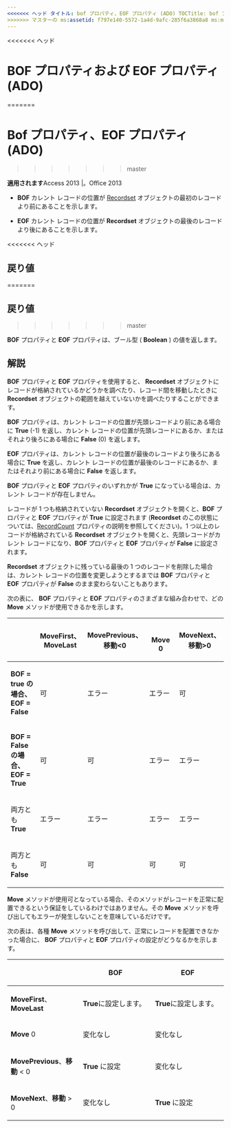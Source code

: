 ```yaml
---
<<<<<<< ヘッド タイトル: bof プロパティ、EOF プロパティ (ADO) TOCTitle: bof プロパティ、EOF プロパティ (ADO) === タイトル: bof プロパティ、EOF プロパティ (ADO) TOCTitle: bof プロパティ、EOF プロパティ (ADO)
>>>>>>> マスターの ms:assetid: f797e140-5572-1a4d-9afc-285f6a3868a8 ms:mtpsurl: https://msdn.microsoft.com/library/JJ250260(v=office.15) ms:contentKeyID: 48548768 ms.date: 2015/09/18 mtps_version: v=office.15
---
```


<<<<<<< ヘッド
# <a name="bof-eof-properties-ado"></a>BOF プロパティおよび EOF プロパティ (ADO)
=======
# <a name="bof-eof-properties-ado"></a>Bof プロパティ、EOF プロパティ (ADO)
>>>>>>> master


**適用されます**Access 2013 |。Office 2013

  - **BOF** カレント レコードの位置が [Recordset](recordset-object-ado.md) オブジェクトの最初のレコードより前にあることを示します。

  - **EOF** カレント レコードの位置が **Recordset** オブジェクトの最後のレコードより後にあることを示します。

<<<<<<< ヘッド
## <a name="return-value"></a>戻り値
=======
## <a name="return-value"></a>戻り値
>>>>>>> master

**BOF** プロパティと **EOF** プロパティは、ブール型 ( **Boolean** ) の値を返します。

## <a name="remarks"></a>解説

**BOF** プロパティと **EOF** プロパティを使用すると、 **Recordset** オブジェクトにレコードが格納されているかどうかを調べたり、レコード間を移動したときに **Recordset** オブジェクトの範囲を越えていないかを調べたりすることができます。

**BOF** プロパティは、カレント レコードの位置が先頭レコードより前にある場合に **True** (-1) を返し、カレント レコードの位置が先頭レコードにあるか、またはそれより後ろにある場合に **False** (0) を返します。

**EOF** プロパティは、カレント レコードの位置が最後のレコードより後ろにある場合に **True** を返し、カレント レコードの位置が最後のレコードにあるか、またはそれより前にある場合に **False** を返します。

**BOF** プロパティと **EOF** プロパティのいずれかが **True** になっている場合は、カレント レコードが存在しません。

レコードが 1 つも格納されていない **Recordset** オブジェクトを開くと、**BOF** プロパティと **EOF** プロパティが **True** に設定されます (**Recordset** のこの状態については、[RecordCount](recordcount-property-ado.md) プロパティの説明を参照してください)。1 つ以上のレコードが格納されている **Recordset** オブジェクトを開くと、先頭レコードがカレント レコードになり、**BOF** プロパティと **EOF** プロパティが **False** に設定されます。

**Recordset** オブジェクトに残っている最後の 1 つのレコードを削除した場合は、カレント レコードの位置を変更しようとするまでは **BOF** プロパティと **EOF** プロパティが **False** のまま変わらないこともあります。

次の表に、 **BOF** プロパティと **EOF** プロパティのさまざまな組み合わせで、どの **Move** メソッドが使用できるかを示します。

<table>
<colgroup>
<col style="width: 20%" />
<col style="width: 20%" />
<col style="width: 20%" />
<col style="width: 20%" />
<col style="width: 20%" />
</colgroup>
<thead>
<tr class="header">
<th><p></p></th>
<th><p>MoveFirst、<br />
MoveLast</p></th>
<th><p>MovePrevious、<br />
移動&lt;0</p></th>
<th><p><br />
Move 0</p></th>
<th><p>MoveNext、<br />
移動&gt;0</p></th>
</tr>
</thead>
<tbody>
<tr class="odd">
<td><p><strong>BOF = true の場合、</strong><br />
<strong>EOF = False</strong></p></td>
<td><p>可</p></td>
<td><p>エラー</p></td>
<td><p>エラー</p></td>
<td><p>可</p></td>
</tr>
<tr class="even">
<td><p><strong>BOF = False の場合、</strong><br />
<strong>EOF = True</strong></p></td>
<td><p>可</p></td>
<td><p>可</p></td>
<td><p>エラー</p></td>
<td><p>エラー</p></td>
</tr>
<tr class="odd">
<td><p>両方とも <strong>True</strong></p></td>
<td><p>エラー</p></td>
<td><p>エラー</p></td>
<td><p>エラー</p></td>
<td><p>エラー</p></td>
</tr>
<tr class="even">
<td><p>両方とも <strong>False</strong></p></td>
<td><p>可</p></td>
<td><p>可</p></td>
<td><p>可</p></td>
<td><p>可</p></td>
</tr>
</tbody>
</table>


**Move** メソッドが使用可となっている場合、そのメソッドがレコードを正常に配置できるという保証をしているわけではありません。その **Move** メソッドを呼び出してもエラーが発生しないことを意味しているだけです。

次の表は、各種 **Move** メソッドを呼び出して、正常にレコードを配置できなかった場合に、 **BOF** プロパティと **EOF** プロパティの設定がどうなるかを示します。

<table>
<colgroup>
<col style="width: 33%" />
<col style="width: 33%" />
<col style="width: 33%" />
</colgroup>
<thead>
<tr class="header">
<th><p></p></th>
<th><p>BOF</p></th>
<th><p>EOF</p></th>
</tr>
</thead>
<tbody>
<tr class="odd">
<td><p><strong>MoveFirst</strong>、 <strong>MoveLast</strong></p></td>
<td><p><strong>True</strong>に設定します。</p></td>
<td><p><strong>True</strong>に設定します。</p></td>
</tr>
<tr class="even">
<td><p><strong>Move</strong> 0</p></td>
<td><p>変化なし</p></td>
<td><p>変化なし</p></td>
</tr>
<tr class="odd">
<td><p><strong>MovePrevious</strong>、<strong>移動</strong> &lt; 0</p></td>
<td><p><strong>True</strong> に設定</p></td>
<td><p>変化なし</p></td>
</tr>
<tr class="even">
<td><p><strong>MoveNext</strong>、<strong>移動</strong> &gt; 0</p></td>
<td><p>変化なし</p></td>
<td><p><strong>True</strong> に設定</p></td>
</tr>
</tbody>
</table>

